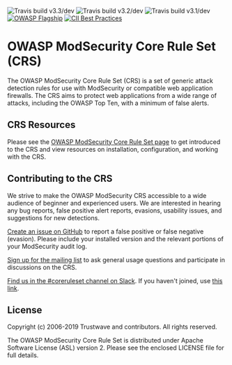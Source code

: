 ![Travis build v3.3/dev](https://img.shields.io/travis/spiderlabs/owasp-modsecurity-crs/v3.3/dev?label=v3.3%2Fdev)
![Travis build v3.2/dev](https://img.shields.io/travis/spiderlabs/owasp-modsecurity-crs/v3.2/dev?label=v3.2%2Fdev)
![Travis build v3.1/dev](https://img.shields.io/travis/spiderlabs/owasp-modsecurity-crs/v3.1/dev?label=v3.1%2Fdev)
[![OWASP Flagship](https://img.shields.io/badge/owasp-flagship%20project-38a047.svg)](https://www.owasp.org/index.php/OWASP_Project_Inventory#tab=Flagship_Projects)
[![CII Best Practices](https://bestpractices.coreinfrastructure.org/projects/1390/badge)](https://bestpractices.coreinfrastructure.org/projects/1390)

# OWASP ModSecurity Core Rule Set (CRS)

The OWASP ModSecurity Core Rule Set (CRS) is a set of generic attack detection rules for use with ModSecurity or compatible web application firewalls. The CRS aims to protect web applications from a wide range of attacks, including the OWASP Top Ten, with a minimum of false alerts.

## CRS Resources

Please see the [OWASP ModSecurity Core Rule Set page](https://coreruleset.org/) to get introduced to the CRS and view resources on installation, configuration, and working with the CRS.

## Contributing to the CRS

We strive to make the OWASP ModSecurity CRS accessible to a wide audience of beginner and experienced users. We are interested in hearing any bug reports, false positive alert reports, evasions, usability issues, and suggestions for new detections.

[Create an issue on GitHub](https://github.com/SpiderLabs/owasp-modsecurity-crs/issues) to report a false positive or false negative (evasion). Please include your installed version and the relevant portions of your ModSecurity audit log.

[Sign up for the mailing list](https://lists.owasp.org/mailman/listinfo/owasp-modsecurity-core-rule-set) to ask general usage questions and participate in discussions on the CRS.

[Find us in the #coreruleset channel on Slack](https://owasp.slack.com/messages/CBKGH8A5P). If you haven't joined, use [this link](https://join.slack.com/t/owasp/shared_invite/enQtNjExMTc3MTg0MzU4LWQ2Nzg3NGJiZGQ2MjRmNzkzN2Q4YzU1MWYyZTdjYjA2ZTA5M2RkNzE2ZjdkNzI5ZThhOWY5MjljYWZmYmY4ZjM).

## License

Copyright (c) 2006-2019 Trustwave and contributors. All rights reserved.

The OWASP ModSecurity Core Rule Set is distributed under Apache Software License (ASL) version 2. Please see the enclosed LICENSE file for full details.
